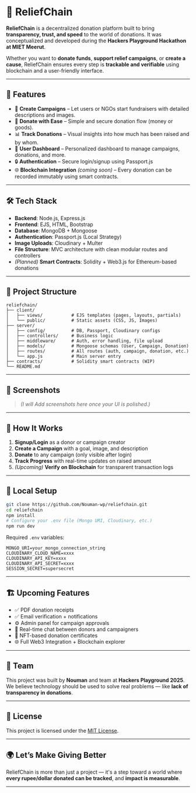 # 🌱 ReliefChain

**ReliefChain** is a decentralized donation platform built to bring **transparency, trust, and speed** to the world of donations. It was conceptualized and developed during the **Hackers Playground Hackathon at MIET Meerut**.

Whether you want to **donate funds**, **support relief campaigns**, or **create a cause**, ReliefChain ensures every step is **trackable and verifiable** using blockchain and a user-friendly interface.

---

## 🚀 Features

- 🧾 **Create Campaigns** – Let users or NGOs start fundraisers with detailed descriptions and images.  
- 💸 **Donate with Ease** – Simple and secure donation flow (money or goods).  
- 📊 **Track Donations** – Visual insights into how much has been raised and by whom.  
- 👤 **User Dashboard** – Personalized dashboard to manage campaigns, donations, and more.  
- 🔒 **Authentication** – Secure login/signup using Passport.js  
- 🌐 **Blockchain Integration** *(coming soon)* – Every donation can be recorded immutably using smart contracts.  

---

## 🛠 Tech Stack

- **Backend**: Node.js, Express.js  
- **Frontend**: EJS, HTML, Bootstrap  
- **Database**: MongoDB + Mongoose  
- **Authentication**: Passport.js (Local Strategy)  
- **Image Uploads**: Cloudinary + Multer  
- **File Structure**: MVC architecture with clean modular routes and controllers  
- *(Planned)* **Smart Contracts**: Solidity + Web3.js for Ethereum-based donations  

---

## 📁 Project Structure

```
reliefchain/
├── client/
│   ├── views/           # EJS templates (pages, layouts, partials)
│   └── public/          # Static assets (CSS, JS, Images)
├── server/
│   ├── config/          # DB, Passport, Cloudinary configs
│   ├── controllers/     # Business logic
│   ├── middleware/      # Auth, error handling, file upload
│   ├── models/          # Mongoose schemas (User, Campaign, Donation)
│   ├── routes/          # All routes (auth, campaign, donation, etc.)
│   └── app.js           # Main server entry
├── contracts/           # Solidity smart contracts (WIP)
└── README.md
```

---

## 📸 Screenshots

> _(I will Add screenshots here once your UI is polished.)_

---

## 🧠 How It Works

1. **Signup/Login** as a donor or campaign creator  
2. **Create a Campaign** with a goal, image, and description  
3. **Donate** to any campaign (only visible after login)  
4. **Track Progress** with real-time updates on raised amount  
5. *(Upcoming)* **Verify on Blockchain** for transparent transaction logs  

---

## 🧪 Local Setup

```bash
git clone https://github.com/Nouman-wp/reliefchain.git
cd reliefchain
npm install
# Configure your .env file (Mongo URI, Cloudinary, etc.)
npm run dev
```

Required `.env` variables:

```
MONGO_URI=your_mongo_connection_string
CLOUDINARY_CLOUD_NAME=xxxx
CLOUDINARY_API_KEY=xxxx
CLOUDINARY_API_SECRET=xxxx
SESSION_SECRET=supersecret
```

---

## 🏗 Upcoming Features

- ✅ PDF donation receipts  
- ✅ Email verification + notifications  
- ⚙️ Admin panel for campaign approvals  
- 💬 Real-time chat between donors and campaigners  
- 🧾 NFT-based donation certificates  
- 🌐 Full Web3 Integration + Blockchain explorer  

---

## 👥 Team

This project was built by **Nouman** and team at **Hackers Playground 2025**.  
We believe technology should be used to solve real problems — like **lack of transparency in donations**.

---
## 📃 License

This project is licensed under the [MIT License](LICENSE).

---

## 🌍 Let’s Make Giving Better

ReliefChain is more than just a project — it's a step toward a world where **every rupee/dollar donated can be tracked**, and **impact is measurable**.

---

